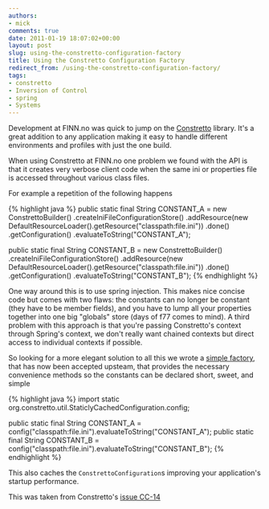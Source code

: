 ```yaml
---
authors:
- mick
comments: true
date: 2011-01-19 18:07:02+00:00
layout: post
slug: using-the-constretto-configuration-factory
title: Using the Constretto Configuration Factory
redirect_from: /using-the-constretto-configuration-factory/
tags:
- constretto
- Inversion of Control
- spring
- Systems
---
```


Development at FINN.no was quick to jump on the [Constretto](http://constretto.org) library. It's a great addition to any application making it easy to handle different environments and profiles with just the one build.

When using Constretto at FINN.no one problem we found with the API is that it creates very verbose client code when the same ini or properties file is accessed throughout various class files.

For example a repetition of the following happens

{% highlight java %}
public static final String CONSTANT_A = new ConstrettoBuilder()
    .createIniFileConfigurationStore()
    .addResource(new DefaultResourceLoader().getResource("classpath:file.ini"))
    .done()
    .getConfiguration()
    .evaluateToString("CONSTANT_A");

public static final String CONSTANT_B = new ConstrettoBuilder()
    .createIniFileConfigurationStore()
    .addResource(new DefaultResourceLoader().getResource("classpath:file.ini"))
    .done()
    .getConfiguration()
    .evaluateToString("CONSTANT_B");
{% endhighlight %}


One way around this is to use spring injection. This makes nice concise code but comes with two flaws: the constants can no longer be constant (they have to be member fields), and you have to lump all your properties together into one big "globals" store (days of f77 comes to mind). A third problem with this approach is that you're passing Constretto's context through Spring's context, we don't really want chained contexts but direct access to individual contexts if possible.

So looking for a more elegant solution to all this we wrote a [simple factory](http://constretto.jira.com/secure/attachment/10010/constrettoconfigurationfactory.java), that has now been accepted upsteam,  that provides the necessary convenience methods so the constants can be declared short, sweet, and simple

{% highlight java %}
import static org.constretto.util.StaticlyCachedConfiguration.config;

public static final String CONSTANT_A = config("classpath:file.ini").evaluateToString("CONSTANT_A");
public static final String CONSTANT_B = config("classpath:file.ini").evaluateToString("CONSTANT_B");
{% endhighlight %}


This also caches the `ConstrettoConfiguration`s improving your application's startup performance.

This was taken from Constretto's [issue CC-14](http://constretto.jira.com/browse/CC-14)  


